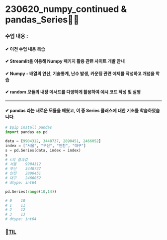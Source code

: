 # 230620_numpy_continued & pandas_Series🐍💪
### 수업 내용 : 

#### ✔ 이전 수업 내용 복습

#### ✔ Streamlit을 이용해 Numpy 패키지 활용 관련 사이트 개발 안내
#### ✔ Numpy - 배열의 연산, 기술통계, 난수 발생, 카운팅 관련 예제를 작성하고 개념을 학습
#### ✔ random 모듈의 내장 메서드를 다양하게 활용하여 예시 코드 작성 및 실행
***
#### ✔ pandas 라는 새로운 모듈을 배웠고, 이 중 Series 클래스에 대한 기초를 학습하였습니다.
```python
# $pip install pandas
import pandas as pd

data = [9904312, 3448737, 2890451, 2466052]
index = ["서울", "부산", "인천", "대구"]
s = pd.Series(data, index = index)
s
# s의 결과값
# 서울    9904312
# 부산    3448737
# 인천    2890451
# 대구    2466052
# dtype: int64

pd.Series(range(10,14))

# 0    10
# 1    11
# 2    12
# 3    13
# dtype: int64
```

### 🔗[TIL](https://github.com/aaingyunii/Bootcamp_TIL/issues/10)

